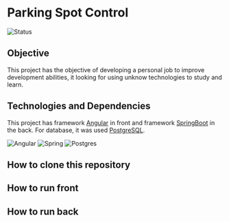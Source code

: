 # Parking Spot Control
![Status](https://shields.io/badge/status-on-green?&style=plastic)

<h2>Objective</h2>
This project has the objective of developing a personal job to improve development abilities, it looking for using unknow technologies to study and learn.

<h2>Technologies and Dependencies</h2>
This project has framework <a href="https://angular.io">Angular</a> in front and framework <a href="https://spring.io/projects/spring-boot">SpringBoot</a> in the back. For database, it was used <a href="https://www.postgresql.org">PostgreSQL</a>.

![Angular](https://img.shields.io/badge/angular-%23DD0031.svg?style=for-the-badge&logo=angular&logoColor=white)
![Spring](https://img.shields.io/badge/spring-%236DB33F.svg?style=for-the-badge&logo=spring&logoColor=white)
![Postgres](https://img.shields.io/badge/postgres-%23316192.svg?style=for-the-badge&logo=postgresql&logoColor=white)

## How to clone this repository

## How to run front

## How to run back
